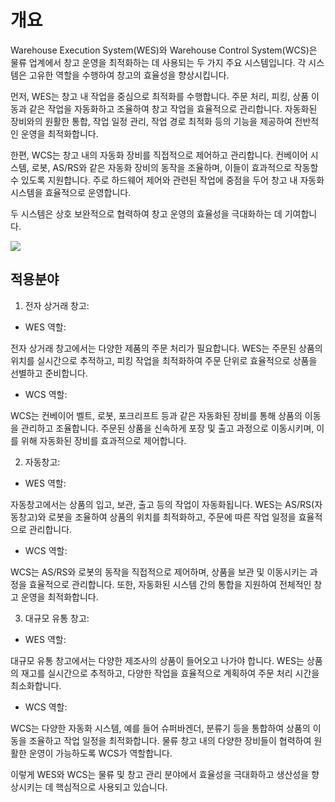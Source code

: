 # 개요

Warehouse Execution System(WES)와 Warehouse Control System(WCS)은 물류 업계에서 창고 운영을 최적화하는 데 사용되는 두 가지 주요 시스템입니다. 각 시스템은 고유한 역할을 수행하여 창고의 효율성을 향상시킵니다.

먼저, WES는 창고 내 작업을 중심으로 최적화를 수행합니다. 주문 처리, 피킹, 상품 이동과 같은 작업을 자동화하고 조율하여 창고 작업을 효율적으로 관리합니다. 자동화된 장비와의 원활한 통합, 작업 일정 관리, 작업 경로 최적화 등의 기능을 제공하여 전반적인 운영을 최적화합니다.

한편, WCS는 창고 내의 자동화 장비를 직접적으로 제어하고 관리합니다. 컨베이어 시스템, 로봇, AS/RS와 같은 자동화 장비의 동작을 조율하며, 이들이 효과적으로 작동할 수 있도록 지원합니다. 주로 하드웨어 제어와 관련된 작업에 중점을 두어 창고 내 자동화 시스템을 효율적으로 운영합니다.

두 시스템은 상호 보완적으로 협력하여 창고 운영의 효율성을 극대화하는 데 기여합니다.

![](wmsweswcs.png)

## 적용분야
1. 전자 상거래 창고:

- WES 역할:

전자 상거래 창고에서는 다양한 제품의 주문 처리가 필요합니다. WES는 주문된 상품의 위치를 실시간으로 추적하고, 피킹 작업을 최적화하여 주문 단위로 효율적으로 상품을 선별하고 준비합니다.

- WCS 역할:

WCS는 컨베이어 벨트, 로봇, 포크리프트 등과 같은 자동화된 장비를 통해 상품의 이동을 관리하고 조율합니다. 주문된 상품을 신속하게 포장 및 출고 과정으로 이동시키며, 이를 위해 자동화된 장비를 효과적으로 제어합니다.

2. 자동창고:

- WES 역할:

자동창고에서는 상품의 입고, 보관, 출고 등의 작업이 자동화됩니다. WES는 AS/RS(자동창고)와 로봇을 조율하여 상품의 위치를 최적화하고, 주문에 따른 작업 일정을 효율적으로 관리합니다.

- WCS 역할:

WCS는 AS/RS와 로봇의 동작을 직접적으로 제어하며, 상품을 보관 및 이동시키는 과정을 효율적으로 관리합니다. 또한, 자동화된 시스템 간의 통합을 지원하여 전체적인 창고 운영을 최적화합니다.

3. 대규모 유통 창고:

- WES 역할:

대규모 유통 창고에서는 다양한 제조사의 상품이 들어오고 나가야 합니다. WES는 상품의 재고를 실시간으로 추적하고, 다양한 작업을 효율적으로 계획하여 주문 처리 시간을 최소화합니다.

- WCS 역할:

WCS는 다양한 자동화 시스템, 예를 들어 슈퍼바겐더, 분류기 등을 통합하여 상품의 이동을 조율하고 작업 일정을 최적화합니다. 물류 창고 내의 다양한 장비들이 협력하여 원활한 운영이 가능하도록 WCS가 역할합니다.


이렇게 WES와 WCS는 물류 및 창고 관리 분야에서 효율성을 극대화하고 생산성을 향상시키는 데 핵심적으로 사용되고 있습니다.
